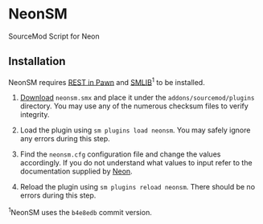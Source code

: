# NeonSM
SourceMod Script for Neon

## Installation
NeonSM requires [REST in Pawn](https://forums.alliedmods.net/showthread.php?t=298024) and
[SMLIB](https://forums.alliedmods.net/showthread.php?t=148387)<sup>1</sup> to be installed.

1. [Download](https://github.com/neon-bot-project/NeonSM/releases) `neonsm.smx` and place it under the
`addons/sourcemod/plugins` directory. You may use any of the numerous checksum files to verify integrity.

2. Load the plugin using `sm plugins load neonsm`. You may safely ignore any errors during this step.

3. Find the `neonsm.cfg` configuration file and change the values accordingly. If you do not understand what values to
input refer to the documentation supplied by [Neon](https://github.com/neon-bot-project/Neon).

4. Reload the plugin using `sm plugins reload neonsm`. There should be no errors during this step.

<sup>1</sup>NeonSM uses the `b4e8edb` commit version.
